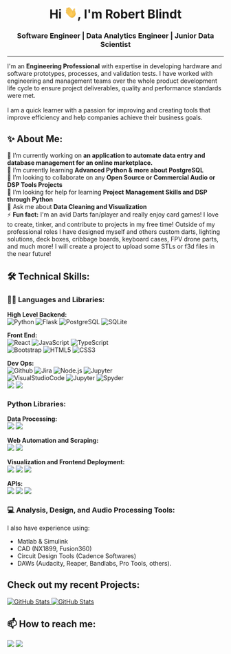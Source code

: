 <h1 align="center">Hi <img src="https://raw.githubusercontent.com/ABSphreak/ABSphreak/master/gifs/Hi.gif" width="30px">, I'm Robert Blindt</h1>
<h3 align="center">Software Engineer | Data Analytics Engineer | Junior Data Scientist</h3>

<hr>

I'm an **Engineering Professional** with expertise in developing hardware and software prototypes, processes, and validation tests.  I have worked with engineering and management teams over the whole product development life cycle to ensure project deliverables, quality and performance standards were met.
<br><br>
I am a quick learner with a passion for improving and creating tools that improve efficiency and help companies achieve their business goals.<br>

## ✨ About Me: 

🔭 I’m currently working on **an application to automate data entry and database management for an online marketplace.** \
🌱 I’m currently learning **Advanced Python & more about PostgreSQL**\
👯 I’m looking to collaborate on any **Open Source or Commercial Audio or DSP Tools Projects**\
🤔 I’m looking for help for learning **Project Management Skills and DSP through Python**\
💬 Ask me about **Data Cleaning and Visualization** \
⚡ **Fun fact:** I'm an avid Darts fan/player and really enjoy card games!  I love to create, tinker, and contribute to projects in my free time!  Outside of my professional roles I have designed myself and others custom darts, lighting solutions, deck boxes, cribbage boards, keyboard cases, FPV drone parts, and much more!  I will create a project to upload some STLs or f3d files in the near future! 


## 🛠️ Technical Skills: 
### 👨‍💻 Languages and Libraries:
**High Level Backend:** \
![Python](https://img.shields.io/badge/Python-3776AB?style=for-the-badge&logo=python&logoColor=white)
![Flask](https://img.shields.io/badge/Flask-000000?style=for-the-badge&logo=flask&logoColor=white)
![PostgreSQL](https://img.shields.io/badge/PostgreSQL-4169E1?style=for-the-badge&logo=PostgreSQL&logoColor=white)
![SQLite](https://img.shields.io/badge/SQLite-003B57?style=for-the-badge&logo=sqlite&logoColor=white)

**Front End:** \
![React](https://img.shields.io/badge/React-61DAFB?style=for-the-badge&logo=react&logoColor=black)
![JavaScript](https://img.shields.io/badge/JavaScript-F7DF1E?style=for-the-badge&logo=javascript&logoColor=black)
![TypeScript](https://img.shields.io/badge/TypeScript-3178C6?style=for-the-badge&logo=typescript&logoColor=white)\
![Bootstrap](https://img.shields.io/badge/Bootstrap-7952B3?style=for-the-badge&logo=bootstrap&logoColor=white)
![HTML5](https://img.shields.io/badge/HTML5-E34F26?style=for-the-badge&logo=html5&logoColor=white)
![CSS3](https://img.shields.io/badge/CSS3-1572B6?style=for-the-badge&logo=css3&logoColor=white)

**Dev Ops:** \
![Github](https://img.shields.io/badge/GitHub-181717?style=for-the-badge&logo=GitHub&logoColor=white)
![Jira](https://img.shields.io/badge/Jira-0052CC?style=for-the-badge&logo=jira&logoColor=white)
![Node.js](https://img.shields.io/badge/NodeJs-339933?style=for-the-badge&logo=nodedotjs&logoColor=white)
![Jupyter](https://img.shields.io/badge/Jupyter-F37626?style=for-the-badge&logo=jupyter&logoColor=white)\
![VisualStudioCode](https://img.shields.io/badge/visualstudiocode-007ACC?style=for-the-badge&logo=visualstudiocode&logoColor=white)
![Jupyter](https://img.shields.io/badge/Jupyter-F37626?style=for-the-badge&logo=Jupyter&logoColor=white)
![Spyder](https://img.shields.io/badge/Spyder-FF0000?style=for-the-badge&logo=Spyderide&logoColor=white)\
<img src="https://img.shields.io/badge/windows-0078D6?style=for-the-badge&logo=windows&logoColor=white">
<img src="https://img.shields.io/badge/microsoftoffice-D83B01?style=for-the-badge&logo=microsoftoffice&logoColor=white">

### Python Libraries:
**Data Processing:** \
<img src="https://img.shields.io/badge/NumPy-013243?style=for-the-badge&logo=numpy&logoColor=white">
<img src="https://img.shields.io/badge/Pandas-150458?style=for-the-badge&logo=pandas&logoColor=white">

**Web Automation and Scraping:** \
<img src="https://img.shields.io/badge/Selenium-43B02A?style=for-the-badge&logo=selenium&logoColor=white">
<img src="https://img.shields.io/badge/Beautiful_Soup-3776AB?style=for-the-badge">

**Visualization and Frontend Deployment:** \
<img src="https://img.shields.io/badge/Matplotlib-3776AB?style=for-the-badge">
<img src="https://img.shields.io/badge/Plotly-3F4F75?style=for-the-badge&logo=plotly&logoColor=white">
<img src="https://img.shields.io/badge/Streamlit-FF4B4B?style=for-the-badge&logo=streamlit&logoColor=white">

**APIs:** \
<img src="https://img.shields.io/badge/Scryfall-16161D?style=for-the-badge&logo=scryfall&logoColor=white">
<img src="https://img.shields.io/badge/Spotipy-1DB954?style=for-the-badge&logo=spotify&logoColor=white">
<img src="https://img.shields.io/badge/discogs_client-333333?style=for-the-badge&logo=discogs&logoColor=white">


### 💻 Analysis, Design, and Audio Processing Tools:
I also have experience using: 
- Matlab & Simulink 
- CAD (NX1899, Fusion360) 
- Circuit Design Tools (Cadence Softwares)
- DAWs (Audacity, Reaper, Bandlabs, Pro Tools, others).


## Check out my recent Projects:
<div>
  <p>
    <a href="https://github.com/robertblindt/CommanderGrams.git">
      <img src="https://github-readme-stats.vercel.app/api/pin/?username=robertblindt&repo=CommanderGrams" alt="GitHub Stats"/>
    </a>
    <a href="https://github.com/robertblindt/Artistic-Intent-Analysis-and-Visualization-Tool.git">
      <img src="https://github-readme-stats.vercel.app/api/pin/?username=robertblindt&repo=Artistic-Intent-Analysis-and-Visualization-Tool" alt="GitHub Stats"/>
    </a>
  </p>
</div>



## 📫 How to reach me:
<a href="https://www.linkedin.com/in/robertblindt/" rel="nofollow">
    <img src="https://img.shields.io/badge/robertblindt-0A66C2?style=for-the-badge&logo=linkedin&logoColor=white"></a>
<a href="mailto:robertjblindt@gmail.com?subject=[GitHub]%20Hello%20Robert" >    
    <img src="https://img.shields.io/badge/robertjblindt@gmail.com-EA4335?style=for-the-badge&logo=gmail&logoColor=white"></a>
</p>
